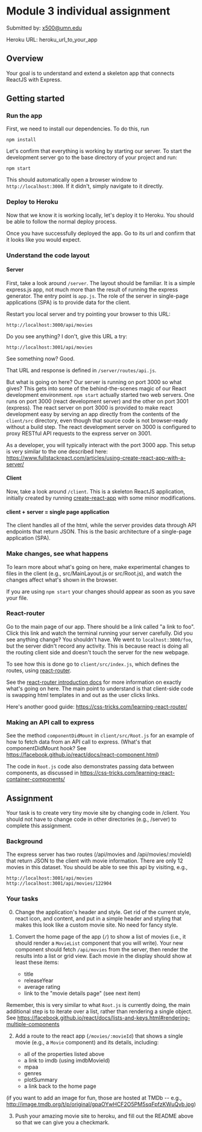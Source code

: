 # Module 3 individual assignment #

Submitted by: x500@umn.edu

Heroku URL: heroku_url_to_your_app

## Overview #

Your goal is to understand and extend a skeleton app that connects ReactJS with Express.

## Getting started ##

### Run the app ###

First, we need to install our dependencies. To do this, run

    npm install

Let's confirm that everything is working by starting our server.
To start the development server go to the base directory of your
project and run:

    npm start

This should automatically open a browser window to
`http://localhost:3000`. If it didn't, simply
navigate to it directly.

### Deploy to Heroku ###

Now that we know it is working locally, let's deploy it to Heroku.
You should be able to follow the normal deploy process.

Once you have successfully deployed the app. Go to its url and
confirm that it looks like you would expect.


### Understand the code layout ###

#### Server ####

First, take a look around `/server`. The layout should be familiar.  It is a simple express.js app, not much more than the result of running the express generator. The entry point is `app.js`. The role of the server in single-page applications (SPA) is to provide data for the client.

Restart you local server and try pointing your browser to this URL:

    http://localhost:3000/api/movies

Do you see anything? I don't, give this URL a try:

    http://localhost:3001/api/movies

See something now? Good.

That URL and response is defined in `/server/routes/api.js`.

But what is going on here? Our server is running on port 3000 so what gives? This gets into some of the behind-the-scenes magic of our React development environment. `npm start` actually started two web servers. One runs on port 3000 (react development server) and the other on port 3001 (express). The react server on port 3000 is provided to make react development easy by serving an app directly from the contents of the `client/src` directory, even though that source code is not browser-ready without a build step. The react development server on 3000 is configured to proxy RESTful API requests to the express server on 3001.

As a developer, you will typically interact with the port 3000 app. This setup is very similar to the one described here: <https://www.fullstackreact.com/articles/using-create-react-app-with-a-server/>


#### Client ####

Now, take a look around `/client`. This is a skeleton ReactJS
application, initially created by running
[create-react-app](https://github.com/facebookincubator/create-react-app)
with some minor modifications.


#### client + server = single page application ####

The client handles all of the html, while the server provides data through API endpoints that return JSON. This is the basic architecture of a single-page application (SPA).

### Make changes, see what happens ###

To learn more about what's going on here, make experimental changes to files in the client (e.g., src/MainLayout.js or src/Root.js), and watch the changes affect what's shown in the browser.

If you are using `npm start` your changes should appear as soon as you save your file.

### React-router ###

Go to the main page of our app. There should be a link called "a link to foo". Click this link and watch the terminal running your server carefully. Did you see anything change? You shouldn't have. We went to `localhost:3000/foo`, but the server didn't record any activity. This is because react is doing all the routing client side and doesn't touch the server for the new webpage.

To see how this is done go to `client/src/index.js`, which defines the routes, using [react-router](https://github.com/ReactTraining/react-router).

See the [react-router introduction docs](https://github.com/ReactTraining/react-router/blob/master/docs/Introduction.md) for more information on exactly what's going on here. The main point to understand is that client-side code is swapping html templates in and out as the user clicks links.

Here's another good guide: <https://css-tricks.com/learning-react-router/>

### Making an API call to express ###

See the method `componentDidMount` in `client/src/Root.js` for an example of how to fetch data from an API call to express. (What's that componentDidMount hook? See <https://facebook.github.io/react/docs/react-component.html>)

The code in `Root.js` code also demonstrates passing data between components, as discussed in <https://css-tricks.com/learning-react-container-components/>


## Assignment ##

Your task is to create very tiny movie site by changing code in /client. You should not have to change code in other directories (e.g., /server) to complete this assignment.

### Background ###

The express server has two routes (/api/movies and /api/movies/:movieId) that return JSON to the client with movie information. There are only 12 movies in this dataset. You should be able to see this api by visiting, e.g.,

    http://localhost:3001/api/movies
    http://localhost:3001/api/movies/122904

### Your tasks ###

0. Change the application's header and style.  Get rid of the current style, react icon, and content, and put in a simple header and styling that makes this look like a custom movie site.  No need for fancy style.

1. Convert the home page of the app (`/`) to show a list of movies (i.e., it should render a `MovieList` component that you will write). Your new component should fetch `/api/movies` from the server, then render the results into a list or grid view. Each movie in the display should show at least these items:

    * title
    * releaseYear
    * average rating
    * link to the "movie details page" (see next item)

Remember, this is very similar to what `Root.js` is currently doing, the main additional step is to iterate over a list, rather than rendering a single object.  See <https://facebook.github.io/react/docs/lists-and-keys.html#rendering-multiple-components>

2. Add a route to the react app (`/movies/:movieId`) that shows a single movie (e.g., a `Movie` component) and its details, including:

    * all of the properties listed above
    * a link to imdb (using imdbMovieId)
    * mpaa
    * genres
    * plotSummary
    * a link back to the home page

(if you want to add an image for fun, those are hosted at TMDb -- e.g., <http://image.tmdb.org/t/p/original/gpaOYwHCF2O5PM5sqFpfzKWuQvb.jpg>)

3. Push your amazing movie site to heroku, and fill out the README above so that we can give you a checkmark.
